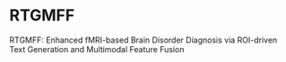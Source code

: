 # RTGMFF
RTGMFF: Enhanced fMRI-based Brain Disorder Diagnosis via ROI-driven Text Generation and Multimodal Feature Fusion
